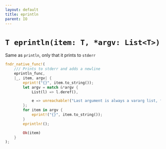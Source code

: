```yaml
---
layout: default
title: eprintln
parent: IO
---
```


# `T eprintln(item: T, *argv: List<T>)`
Same as `println`, only that it prints to `stderr`
```rust
fndr_native_func!(
    /// Prints to stderr and adds a newline
    eprintln_func,
    |_, item, argv| {
        eprint!("{}", item.to_string());
        let argv = match &*argv {
            List(l) => l.deref(),

            e => unreachable!("Last argument is always a vararg list, found: {:?}", e),
        };
        for item in argv {
            eprint!("{}", item.to_string());
        }
        eprintln!();

        Ok(item)
    }
);
```
